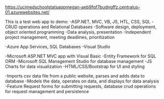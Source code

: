 https://ucimedschoolstatsappmegan-aeb9fqf7budngffz.centralus-01.azurewebsites.net/

This is a test web app to demo:
-ASP.NET, MVC, VB, JS, HTL, CSS, SQL
-CRUD operations and Relational Databases
-Software design, deployment, object oriented programming
-Data analysis, presentation
-Independent project management, meeting deadlines, prioritization

-Azure App Services, SQL Databases
-Visual Studio


-Microsoft ASP.NET MVC app with Visual Basic
-Entity Framework for SQL ORM 
-Microsoft SQL Management Studio for database management
-JS Charts for data visualization
-HTML/CSS/Bootstrap for UI and styling

-Imports csv data file from a public website, parses and adds data to database
-Models the data, operates on data, and displays for data analysis
-Feature Request forms for submitting requests, database crud operations for request management and persistence


